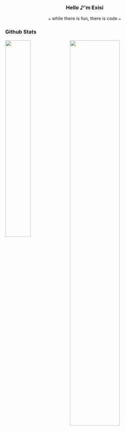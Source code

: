 <h3 align="center">Hello ♪'m Exisi</h3>
<p align="center">๑ while there is fun, there is code ๑</p>

### Github Stats
<span>
 <a  href="https://github.com/Exisi/Exisi/tree/main/Brain-storming">
  <img min-device-width="370px" src="https://github-stats.exi.software/api?username=Exisi&show_icons=true&icon_color=0969da&text_color=575f6a&bg_color=ffffff&hide_title=true" width="56%"/>
 </a>
 <a href="https://github.com/Exisi/Exisi/tree/main/BookMarks">
  <img  align="left" min-device-width="370px" src="https://github-stats.exi.software/api/top-langs/?username=Exisi&layout=compact&text_color=575f6a&count_private=true&theme=default" width="40%"/>
 </a>
</span>
